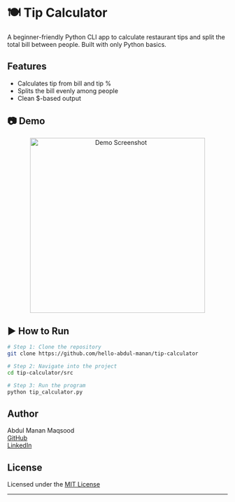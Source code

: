 # 🍽 Tip Calculator

A beginner-friendly Python CLI app to calculate restaurant tips and split the total bill between people. Built with only Python basics.

## Features
- Calculates tip from bill and tip %
- Splits the bill evenly among people
- Clean $-based output

## 📷 Demo
<p align="center">
    <img src="https://i.postimg.cc/52JZ5hR9/output.png" width="400" alt="Demo Screenshot">
</p>

## ▶️ How to Run

```bash
# Step 1: Clone the repository
git clone https://github.com/hello-abdul-manan/tip-calculator

# Step 2: Navigate into the project
cd tip-calculator/src

# Step 3: Run the program
python tip_calculator.py
```

## Author
Abdul Manan Maqsood  
[GitHub](https://github.com/hello-abdul-manan)  
[LinkedIn](https://www.linkedin.com/in/helloabdulmanan/)

## License
Licensed under the [MIT License](LICENSE)

---